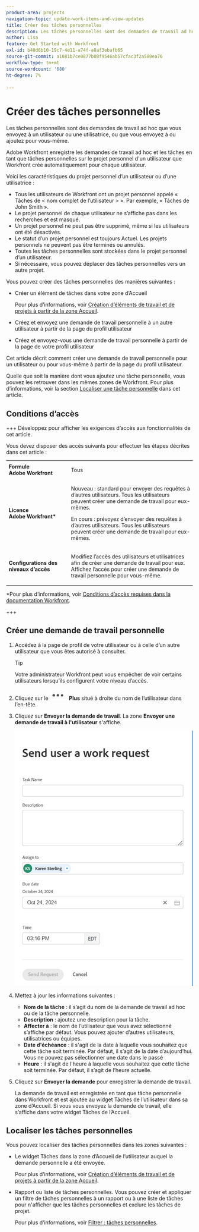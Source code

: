 ```yaml
---
product-area: projects
navigation-topic: update-work-items-and-view-updates
title: Créer des tâches personnelles
description: Les tâches personnelles sont des demandes de travail ad hoc que vous envoyez à un utilisateur ou à vous-même, ou des tâches que vous créez pour vous-même dans votre zone d’Accueil. Workfront enregistre les demandes de travail ad hoc et les tâches à effectuer en tant que tâches personnelles.
author: Lisa
feature: Get Started with Workfront
exl-id: b40d6b10-19c7-4e11-a74f-a8af3ebafb65
source-git-commit: a1081b7ce0877b08f9546ab57cfac3f2a580ea76
workflow-type: tm+mt
source-wordcount: '680'
ht-degree: 7%

---
```


# Créer des tâches personnelles

<!--Audited: 10/2024-->

Les tâches personnelles sont des demandes de travail ad hoc que vous envoyez à un utilisateur ou une utilisatrice, ou que vous envoyez à ou ajoutez pour vous-même.

Adobe Workfront enregistre les demandes de travail ad hoc et les tâches en tant que tâches personnelles sur le projet personnel d&#39;un utilisateur que Workfront crée automatiquement pour chaque utilisateur.

Voici les caractéristiques du projet personnel d’un utilisateur ou d’une utilisatrice :

* Tous les utilisateurs de Workfront ont un projet personnel appelé « Tâches de &lt; nom complet de l’utilisateur > ». Par exemple, « Tâches de John Smith ».
* Le projet personnel de chaque utilisateur ne s’affiche pas dans les recherches et est masqué.
* Un projet personnel ne peut pas être supprimé, même si les utilisateurs ont été désactivés.
* Le statut d’un projet personnel est toujours Actuel. Les projets personnels ne peuvent pas être terminés ou annulés.
* Toutes les tâches personnelles sont stockées dans le projet personnel d’un utilisateur.
* Si nécessaire, vous pouvez déplacer des tâches personnelles vers un autre projet.

Vous pouvez créer des tâches personnelles des manières suivantes :

* Créer un élément de tâches dans votre zone d’Accueil

  Pour plus d’informations, voir [Création d’éléments de travail et de projets à partir de la zone Accueil](/help/quicksilver/workfront-basics/using-home/using-the-home-area/create-work-items-in-home.md).

* Créez et envoyez une demande de travail personnelle à un autre utilisateur à partir de la page du profil utilisateur
* Créez et envoyez-vous une demande de travail personnelle à partir de la page de votre profil utilisateur

Cet article décrit comment créer une demande de travail personnelle pour un utilisateur ou pour vous-même à partir de la page du profil utilisateur.

Quelle que soit la manière dont vous ajoutez une tâche personnelle, vous pouvez les retrouver dans les mêmes zones de Workfront. Pour plus d’informations, voir la section [Localiser une tâche personnelle](#locate-personal-tasks) dans cet article.

## Conditions d’accès

+++ Développez pour afficher les exigences d’accès aux fonctionnalités de cet article.

Vous devez disposer des accès suivants pour effectuer les étapes décrites dans cet article :

<table style="table-layout:auto"> 
 <col> 
 </col> 
 <col> 
 </col> 
 <tbody> 
  <tr> 
   <td role="rowheader"><strong>Formule Adobe Workfront</strong></td> 
   <td> <p>Tous</p> </td> 
  </tr> 
  <tr> 
   <td role="rowheader"><strong>Licence Adobe Workfront*</strong></td> 
   <td> 
   <p>Nouveau : standard pour envoyer des requêtes à d’autres utilisateurs. Tous les utilisateurs peuvent créer une demande de travail pour eux-mêmes.</p> 
   <p>En cours : prévoyez d’envoyer des requêtes à d’autres utilisateurs. Tous les utilisateurs peuvent créer une demande de travail pour eux-mêmes.</p>
    </td> 
  </tr> 
  <tr> 
   <td role="rowheader"><strong>Configurations des niveaux d’accès</strong></td> 
   <td> <p>Modifiez l’accès des utilisateurs et utilisatrices afin de créer une demande de travail pour eux. Affichez l’accès pour créer une demande de travail personnelle pour vous-même. </p>
   </td> 
  </tr>

</tbody> 
</table>

*Pour plus d’informations, voir [Conditions d’accès requises dans la documentation Workfront](/help/quicksilver/administration-and-setup/add-users/access-levels-and-object-permissions/access-level-requirements-in-documentation.md).

+++


## Créer une demande de travail personnelle

1. Accédez à la page de profil de votre utilisateur ou à celle d’un autre utilisateur que vous êtes autorisé à consulter.

   >[!TIP]
   >
   >Votre administrateur Workfront peut vous empêcher de voir certains utilisateurs lorsqu’ils configurent votre niveau d’accès.

1. Cliquez sur le ![](assets/more-menu.png) **Plus** situé à droite du nom de l’utilisateur dans l’en-tête.
1. Cliquez sur **Envoyer la demande de travail**.
La zone **Envoyer une demande de travail à l&#39;utilisateur** s&#39;affiche.

   ![](assets/personal-task-box.png)
1. Mettez à jour les informations suivantes :

   * **Nom de la tâche** : il s’agit du nom de la demande de travail ad hoc ou de la tâche personnelle.
   * **Description** : ajoutez une description pour la tâche.
   * **Affecter à** : le nom de l’utilisateur que vous avez sélectionné s’affiche par défaut. Vous pouvez ajouter d’autres utilisateurs, utilisatrices ou équipes.
   * **Date d&#39;échéance** : il s&#39;agit de la date à laquelle vous souhaitez que cette tâche soit terminée. Par défaut, il s’agit de la date d’aujourd’hui. Vous ne pouvez pas sélectionner une date dans le passé
   * **Heure** : il s&#39;agit de l&#39;heure à laquelle vous souhaitez que cette tâche soit terminée. Par défaut, il s’agit de l’heure actuelle.

1. Cliquez sur **Envoyer la demande** pour enregistrer la demande de travail.

   La demande de travail est enregistrée en tant que tâche personnelle dans Workfront et est ajoutée au widget Tâches de l’utilisateur dans sa zone d’Accueil. Si vous vous envoyez la demande de travail, elle s’affiche dans votre widget Tâches de l’Accueil.


## Localiser les tâches personnelles

Vous pouvez localiser des tâches personnelles dans les zones suivantes :

* Le widget Tâches dans la zone d’Accueil de l’utilisateur auquel la demande personnelle a été envoyée.

  Pour plus d’informations, voir [Création d’éléments de travail et de projets à partir de la zone Accueil](/help/quicksilver/workfront-basics/using-home/using-the-home-area/create-work-items-in-home.md).

* Rapport ou liste de tâches personnelles. Vous pouvez créer et appliquer un filtre de tâches personnelles à un rapport ou à une liste de tâches pour n&#39;afficher que les tâches personnelles et exclure les tâches de projet.

  Pour plus d’informations, voir [Filtrer : tâches personnelles](/help/quicksilver/reports-and-dashboards/reports/custom-view-filter-grouping-samples/filter-personal-tasks.md).
